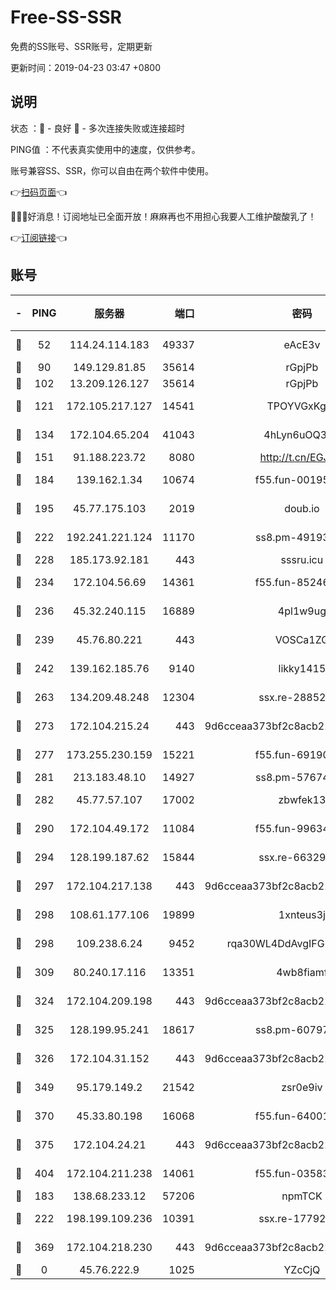 # Free-SS-SSR

免费的SS账号、SSR账号，定期更新

更新时间：2019-04-23 03:47 +0800

## 说明

状态     ：🙂 - 良好 🙁 - 多次连接失败或连接超时

PING值   ：不代表真实使用中的速度，仅供参考。

账号兼容SS、SSR，你可以自由在两个软件中使用。

👉[扫码页面](https://liesauer.github.io/Free-SS-SSR/)👈

🎉🎉🎉好消息！订阅地址已全面开放！麻麻再也不用担心我要人工维护酸酸乳了！

👉[订阅链接](https://www.liesauer.net/yogurt/subscribe?ACCESS_TOKEN=DAYxR3mMaZAsaqUb)👈

## 账号

|-|PING|服务器|端口|密码|加密方式|区域|
|:----:|:----:|:-----:|-----:|:----:|:----:|:----:|
|🙂|52|114.24.114.183|49337|eAcE3v|chacha20-ietf|TW|
|🙂|90|149.129.81.85|35614|rGpjPb|rc4-md5|HK|
|🙂|102|13.209.126.127|35614|rGpjPb|rc4-md5|KR|
|🙂|121|172.105.217.127|14541|TPOYVGxKglpi|aes-256-cfb|JP|
|🙂|134|172.104.65.204|41043|4hLyn6uOQ3hU|aes-256-cfb|JP|
|🙂|151|91.188.223.72|8080|http://t.cn/EGJIyrl|rc4-md5|RU|
|🙂|184|139.162.1.34|10674|f55.fun-00195102|aes-256-cfb|SG|
|🙂|195|45.77.175.103|2019|doub.io|aes-128-ctr|SG|
|🙂|222|192.241.221.124|11170|ss8.pm-49193662|aes-256-cfb|US|
|🙂|228|185.173.92.181|443|sssru.icu|rc4-md5|RU|
|🙂|234|172.104.56.69|14361|f55.fun-85246360|aes-256-cfb|SG|
|🙂|236|45.32.240.115|16889|4pl1w9ug|aes-256-cfb|AU|
|🙂|239|45.76.80.221|443|VOSCa1ZG|aes-256-cfb|DE|
|🙂|242|139.162.185.76|9140|likky1415|aes-256-cfb|DE|
|🙂|263|134.209.48.248|12304|ssx.re-28852325|aes-256-cfb|US|
|🙂|273|172.104.215.24|443|9d6cceaa373bf2c8acb22e60b6a58be6|aes-256-cfb|US|
|🙂|277|173.255.230.159|15221|f55.fun-69190393|aes-256-cfb|US|
|🙂|281|213.183.48.10|14927|ss8.pm-57674644|rc4-md5|RU|
|🙂|282|45.77.57.107|17002|zbwfek13|aes-256-cfb|GB|
|🙂|290|172.104.49.172|11084|f55.fun-99634855|aes-256-cfb|SG|
|🙂|294|128.199.187.62|15844|ssx.re-66329792|aes-256-cfb|SG|
|🙂|297|172.104.217.138|443|9d6cceaa373bf2c8acb22e60b6a58be6|aes-256-cfb|US|
|🙂|298|108.61.177.106|19899|1xnteus3j|aes-256-cfb|FR|
|🙂|298|109.238.6.24|9452|rqa30WL4DdAvgIFG6Fs3znzTa|aes-256-cfb|FR|
|🙂|309|80.240.17.116|13351|4wb8fiamf|aes-256-cfb|DE|
|🙂|324|172.104.209.198|443|9d6cceaa373bf2c8acb22e60b6a58be6|aes-256-cfb|US|
|🙂|325|128.199.95.241|18617|ss8.pm-60797363|aes-256-cfb|SG|
|🙂|326|172.104.31.152|443|9d6cceaa373bf2c8acb22e60b6a58be6|aes-256-cfb|US|
|🙂|349|95.179.149.2|21542|zsr0e9iv|aes-256-cfb|NL|
|🙂|370|45.33.80.198|16068|f55.fun-64001749|aes-256-cfb|US|
|🙂|375|172.104.24.21|443|9d6cceaa373bf2c8acb22e60b6a58be6|aes-256-cfb|US|
|🙂|404|172.104.211.238|14061|f55.fun-03583408|aes-256-cfb|US|
|🙂|183|138.68.233.12|57206|npmTCK|rc4-md5|US|
|🙂|222|198.199.109.236|10391|ssx.re-17792971|aes-256-cfb|US|
|🙂|369|172.104.218.230|443|9d6cceaa373bf2c8acb22e60b6a58be6|aes-256-cfb|US|
|🙁|0|45.76.222.9|1025|YZcCjQ|rc4-md5|JP|
